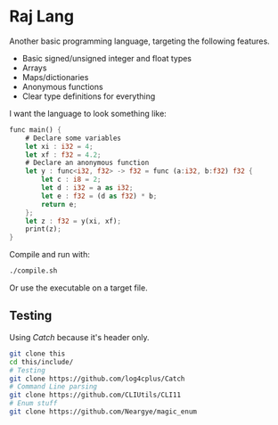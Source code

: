 # Raj Lang
Another basic programming language, targeting the following features.

- Basic signed/unsigned integer and float types
- Arrays
- Maps/dictionaries
- Anonymous functions
- Clear type definitions for everything

I want the language to look something like:
```rust
func main() {
    # Declare some variables
    let xi : i32 = 4;
    let xf : f32 = 4.2;
    # Declare an anonymous function
    let y : func<i32, f32> -> f32 = func (a:i32, b:f32) f32 {
        let c : i8 = 2;
        let d : i32 = a as i32;
        let e : f32 = (d as f32) * b;
        return e;
    };
    let z : f32 = y(xi, xf);
    print(z);
}
```

Compile and run with:
```bash
./compile.sh
```

Or use the executable on a target file.

## Testing
Using *Catch* because it's header only.

```bash
git clone this
cd this/include/
# Testing
git clone https://github.com/log4cplus/Catch
# Command Line parsing
git clone https://github.com/CLIUtils/CLI11
# Enum stuff
git clone https://github.com/Neargye/magic_enum
```
